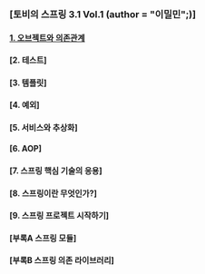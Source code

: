 ### [토비의 스프링 3.1 Vol.1 (author = "이밀민";)]

#### [1. 오브젝트와 의존관계](https://github.com/Hooneats/TIL/blob/main/Toby's_Spring_Vol1/1%EC%9E%A5_%EC%98%A4%EB%B8%8C%EC%A0%9D%ED%8A%B8%EC%99%80_%EC%9D%98%EC%A1%B4%EA%B4%80%EA%B3%84/1%EC%9E%A5_Index.md)

#### [2. 테스트]

#### [3. 템플릿]

#### [4. 예외]

#### [5. 서비스와 추상화]

#### [6. AOP]

#### [7. 스프링 핵심 기술의 응용]

#### [8. 스프링이란 무엇인가?]

#### [9. 스프링 프로젝트 시작하기]

#### [부록A 스프링 모듈]

#### [부록B 스프링 의존 라이브러리]
